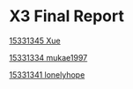 # X3 Final Report


[15331345 Xue](https://xuex1997.github.io/系统分析与设计/2018/06/29/系统分析与设计-FinalReport/)


[15331334 mukae1997](https://blog.csdn.net/Mukae1997/article/details/80868151)

[15331341 lonelyhope](https://github.com/lonelyhope/SystemAnalyzeAndDesign/blob/master/final/FinalReport.md)
